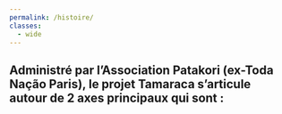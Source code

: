 ```yaml
---
permalink: /histoire/
classes:
  - wide
---
```



<h2 class="wp-block-heading">Administré par l’Association&nbsp;Patakori (ex-Toda Nação Paris), le&nbsp;projet Tamaraca s’articule autour&nbsp;de 2 axes principaux qui sont :</h2>

